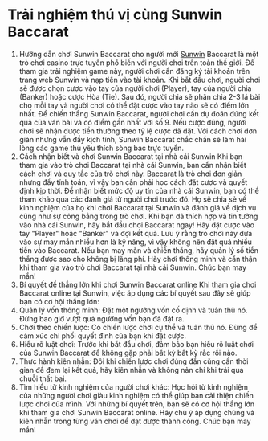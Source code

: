 # Trải nghiệm thú vị cùng Sunwin Baccarat
1. Hướng dẫn chơi Sunwin Baccarat cho người mới
 <a href="https://sunwin.exchange "> Sunwin</a>  Baccarat là một trò chơi casino trực tuyến phổ biến với người chơi trên toàn thế giới. Để tham gia trải nghiệm game này, người chơi cần đăng ký tài khoản trên trang web Sunwin và nạp tiền vào tài khoản.
Khi bắt đầu chơi, người chơi sẽ được chọn cược vào tay của người chơi (Player), tay của người chia (Banker) hoặc cược Hòa (Tie). Sau đó, người chia sẽ phân chia 2-3 lá bài cho mỗi tay và người chơi có thể đặt cược vào tay nào sẽ có điểm lớn nhất.
Để chiến thắng Sunwin Baccarat, người chơi cần dự đoán đúng kết quả của ván bài và có điểm gần nhất với số 9. Nếu cược đúng, người chơi sẽ nhận được tiền thưởng theo tỷ lệ cược đã đặt.
Với cách chơi đơn giản nhưng vẫn đầy kịch tính, Sunwin Baccarat chắc chắn sẽ làm hài lòng các game thủ yêu thích sòng bạc trực tuyến.
2. Cách nhận biết và chơi Sunwin Baccarat tại nhà cái Sunwin
Khi bạn tham gia vào trò chơi Baccarat tại nhà cái Sunwin, bạn cần nhận biết cách chơi và quy tắc của trò chơi này. Baccarat là trò chơi đơn giản nhưng đầy tính toán, vì vậy bạn cần phải học cách đặt cược và quyết định kịp thời. 
Để nhận biết mức độ uy tín của nhà cái Sunwin, bạn có thể tham khảo qua các đánh giá từ người chơi trước đó. Họ sẽ chia sẻ về kinh nghiệm của họ khi chơi Baccarat tại Sunwin và đánh giá về dịch vụ cũng như sự công bằng trong trò chơi.
Khi bạn đã thích hợp và tin tưởng vào nhà cái Sunwin, hãy bắt đầu chơi Baccarat ngay! Hãy đặt cược vào tay "Player" hoặc "Banker" và đợi kết quả. Lưu ý rằng trò chơi này dựa vào sự may mắn nhiều hơn là kỹ năng, vì vậy không nên đặt quá nhiều tiền vào Baccarat.
Nếu bạn may mắn và chiến thắng, hãy quản lý số tiền thắng được sao cho không bị lãng phí. Hãy chơi thông minh và cẩn thận khi tham gia vào trò chơi Baccarat tại nhà cái Sunwin. Chúc bạn may mắn!
3. Bí quyết để thắng lớn khi chơi Sunwin Baccarat online
Khi tham gia chơi Baccarat online tại Sunwin, việc áp dụng các bí quyết sau đây sẽ giúp bạn có cơ hội thắng lớn:
1. Quản lý vốn thông minh: Đặt một ngưỡng vốn cố định và tuân thủ nó. Đừng bao giờ vượt quá ngưỡng vốn bạn đã đặt ra.
2. Chơi theo chiến lược: Có chiến lược chơi cụ thể và tuân thủ nó. Đừng để cảm xúc chi phối quyết định của bạn khi đặt cược.
3. Hiểu rõ luật chơi: Trước khi bắt đầu chơi, đảm bảo bạn hiểu rõ luật chơi của Sunwin Baccarat để không gặp phải bất kỳ bất kỳ rắc rối nào.
4. Thực hành kiên nhẫn: Đôi khi chiến lược chơi đúng đắn cũng cần thời gian để đem lại kết quả, hãy kiên nhẫn và không nản chí khi trải qua chuỗi thất bại.
5. Tìm hiểu từ kinh nghiệm của người chơi khác: Học hỏi từ kinh nghiệm của những người chơi giàu kinh nghiệm có thể giúp bạn cải thiện chiến lược chơi của mình.
Với những bí quyết trên, bạn sẽ có cơ hội thắng lớn khi tham gia chơi Sunwin Baccarat online. Hãy chú ý áp dụng chúng và kiên nhẫn trong từng ván chơi để đạt được thành công. Chúc bạn may mắn!
